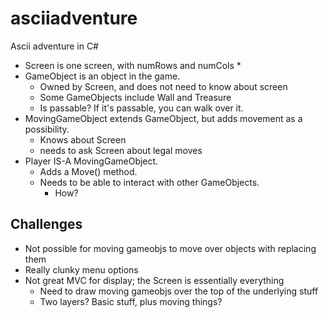 asciiadventure
===
Ascii adventure in C#
* Screen is one screen, with numRows and numCols
    * 
* GameObject is an object in the game.
    * Owned by Screen, and does not need to know about screen
    * Some GameObjects include Wall and Treasure
    * Is passable? If it's passable, you can walk over it.
* MovingGameObject extends GameObject, but adds movement as a possibility.
    * Knows about Screen
    * needs to ask Screen about legal moves
* Player IS-A MovingGameObject.
    * Adds a Move() method.
    * Needs to be able to interact with other GameObjects.
        * How?

## Challenges
* Not possible for moving gameobjs to move over objects with replacing them
* Really clunky menu options
* Not great MVC for display; the Screen is essentially everything
    * Need to draw moving gameobjs over the top of the underlying stuff
    * Two layers? Basic stuff, plus moving things?

